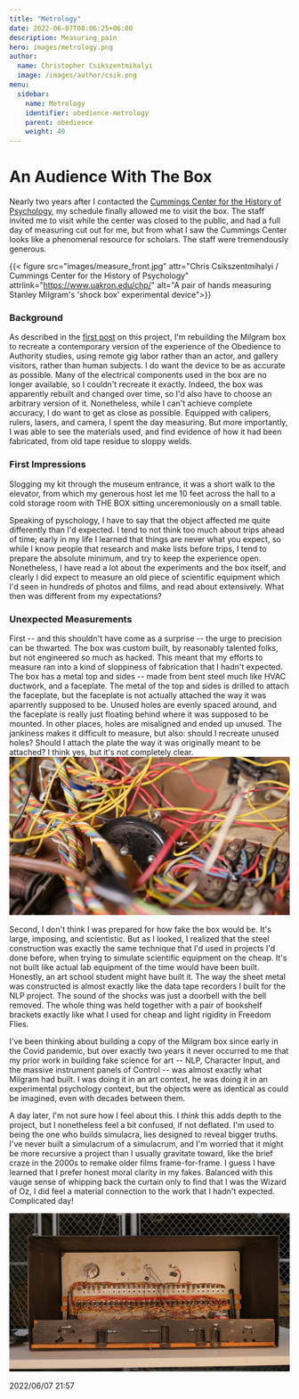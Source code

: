 ```yaml
---
title: "Metrology"
date: 2022-06-07T08:06:25+06:00
description: Measuring_pain
hero: images/metrology.png
author:
  name: Christopher Csikszentmihalyi
  image: /images/author/csik.png
menu:
  sidebar:
    name: Metrology 
    identifier: obedience-metrology
    parent: obedience
    weight: 40
---
```


# An Audience With The Box
Nearly two years after I contacted the [Cummings Center for the History of Psychology](https://www.uakron.edu/chp/), my schedule finally allowed me to visit the box. The staff invited me to visit while the center was closed to the public, and had a full day of measuring cut out for me, but from what I saw the Cummings Center looks like a phenomenal resource for scholars. The staff were tremendously generous. 

{{< figure src="images/measure_front.jpg" attr="Chris Csikszentmihalyi / Cummings Center for the History of Psychology" attrlink="https://www.uakron.edu/chp/" alt="A pair of hands measuring Stanley Milgram's 'shock box' experimental device">}}

### Background

As described in the [first post](/posts/milgram/index) on this project, I'm rebuilding the Milgram box to recreate a contemporary version of the experience of the Obedience to Authority studies, using remote gig labor rather than an actor, and gallery visitors, rather than human subjects. I do want the device to be as accurate as possible. Many of the electrical components used in the box are no longer available, so I couldn't recreate it exactly. Indeed, the box was apparently rebuilt and changed over time, so I'd also have to choose an arbitrary version of it. Nonetheless, while I can't achieve complete accuracy, I do want to get as close as possible. Equipped with calipers, rulers, lasers, and camera, I spent the day measuring. But more importantly, I was able to see the materials used, and find evidence of how it had been fabricated, from old tape residue to sloppy welds.

### First Impressions

Slogging my kit through the museum entrance, it was a short walk to the elevator, from which my generous host let me 10 feet across the hall to a cold storage room with THE BOX sitting unceremoniously on a small table.

Speaking of pyschology, I have to say that the object affected me quite differently than I'd expected. I tend to not think too much about trips ahead of time; early in my life I learned that things are never what you expect, so while I know people that research and make lists before trips, I tend to prepare the absolute minimum, and try to keep the experience open. Nonetheless, I have read a lot about the experiments and the box itself, and clearly I did expect to measure an old piece of scientific equipment which I'd seen in hundreds of photos and films, and read about extensively. What then was different from my expectations?

### Unexpected Measurements

First -- and this shouldn't have come as a surprise -- the urge to precision can be thwarted. The box was custom built, by reasonably talented folks, but not engineered so much as hacked. This meant that my efforts to measure ran into a kind of sloppiness of fabrication that I hadn't expected. The box has a metal top and sides -- made from bent steel much like HVAC ductwork, and a faceplate. The metal of the top and sides is drilled to attach the faceplate, but the faceplate is not actually attached the way it was aparrently supposed to be. Unused holes are evenly spaced around, and the faceplate is really just floating behind where it was supposed to be mounted. In other places, holes are misaligned and ended up unused. The jankiness makes it difficult to measure, but also: should I recreate unused holes? Should I attach the plate the way it was originally meant to be attached? I think yes, but it's not completely clear.
![Metrology Image](images/wires.jpg)

Second, I don't think I was prepared for how fake the box would be. It's large, imposing, and scientistic. But as I looked, I realized that the steel construction was exactly the same technique that I'd used in projects I'd done before, when trying to simulate scientific equipment on the cheap. It's not built like actual lab equipment of the time would have been built. Honestly, an art school student might have built it. The way the sheet metal was constructed is almost exactly like the data tape recorders I built for the NLP project. The sound of the shocks was just a doorbell with the bell removed. The whole thing was held together with a pair of bookshelf brackets exactly like what I used for cheap and light rigidity in Freedom Flies. 

I've been thinking about building a copy of the Milgram box since early in the Covid pandemic, but over exactly two years it never occurred to me that my prior work in building fake science for art --  NLP, Character Input, and the massive instrument panels of Control -- was almost exactly what Milgram had built. I was doing it in an art context, he was doing it in an experimental psychology context, but the objects were as identical as could be imagined, even with decades between them. 

A day later, I'm not sure how I feel about this. I _think_ this adds depth to the project, but I nonetheless feel a bit confused, if not deflated. I'm used to being the one who builds simulacra, lies designed to reveal bigger truths. I've never built a simulacrum of a simulacrum, and I'm worried that it might be more recursive a project than I usually gravitate toward, like the brief craze in the 2000s to remake older films frame-for-frame. I guess I have learned that I prefer honest moral clarity in my fakes. Balanced with this vauge sense of whipping back the curtain only to find that I was the Wizard of Oz, I did feel a material connection to the work that I hadn't expected. Complicated day!

![Metrology Image](images/back.jpg)

2022/06/07 21:57

